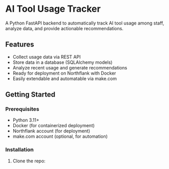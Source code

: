 # AI Tool Usage Tracker

A Python FastAPI backend to automatically track AI tool usage among staff, analyze data, and provide actionable recommendations.

## Features

- Collect usage data via REST API
- Store data in a database (SQLAlchemy models)
- Analyze recent usage and generate recommendations
- Ready for deployment on Northflank with Docker
- Easily extendable and automatable via make.com

## Getting Started

### Prerequisites

- Python 3.11+
- Docker (for containerized deployment)
- Northflank account (for deployment)
- make.com account (optional, for automation)

### Installation

1. Clone the repo:

